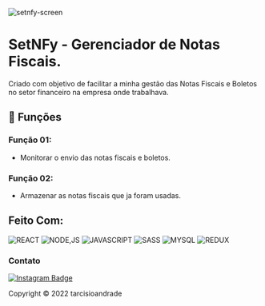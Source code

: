 
![setnfy-screen](https://user-images.githubusercontent.com/61153830/177002843-977b0165-d6cb-4aad-88ba-53487bf31873.jpg)
# SetNFy - Gerenciador de Notas Fiscais.


Criado com objetivo de facilitar a minha gestão das Notas Fiscais e Boletos no setor financeiro na empresa onde trabalhava.

## [](https://github.com/iuricode/readme-template/blob/main/README-repository/LuanderFarias.md#-fun%C3%A7oes-opcional)🔧  Funções

### [](https://github.com/iuricode/readme-template/blob/main/README-repository/LuanderFarias.md#fun%C3%A7%C3%A3o-01)Função 01:

-   Monitorar o envio das notas fiscais e boletos.

### [](https://github.com/iuricode/readme-template/blob/main/README-repository/LuanderFarias.md#fun%C3%A7%C3%A3o-02)Função 02:

-   Armazenar as notas fiscais que ja foram usadas.


## [](https://github.com/iuricode/readme-template/blob/main/README-repository/LuanderFarias.md#feito-com)Feito Com:


![REACT](https://img.shields.io/badge/React-20232A?style=for-the-badge&logo=react&logoColor=61DAFB) ![NODE,JS](https://img.shields.io/badge/Node.js-43853D?style=for-the-badge&logo=node.js&logoColor=white) ![JAVASCRIPT](https://img.shields.io/badge/JavaScript-F7DF1E?style=for-the-badge&logo=javascript&logoColor=black) ![SASS](https://img.shields.io/badge/Sass-CC6699?style=for-the-badge&logo=sass&logoColor=white) ![MYSQL](https://img.shields.io/badge/MySQL-00000F?style=for-the-badge&logo=mysql&logoColor=white) ![REDUX](https://img.shields.io/badge/Redux-593D88?style=for-the-badge&logo=redux&logoColor=white) 

### [](https://github.com/iuricode/readme-template/blob/main/README-repository/LuanderFarias.md#support-ou-contato)Contato

[![Instagram Badge](https://img.shields.io/badge/Gmail-D14836?style=for-the-badge&logo=gmail&logoColor=white)](mailto:tarcisioandrade016@gmail.com)  

Copyright © 2022 tarcisioandrade

